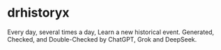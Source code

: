 # drhistoryx
Every day, several times a day, Learn a new historical event. Generated, Checked, and Double-Checked by ChatGPT, Grok and DeepSeek.
